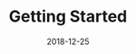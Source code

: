 ---
extends: _layouts.post
section: content
title: Getting Started
date: 2018-12-25
description: Getting started with the Jigsaw blog starter template
categories: [saude]
---